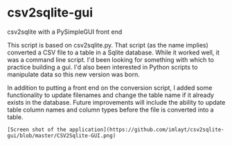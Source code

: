 # csv2sqlite-gui
csv2sqlite with a PySimpleGUI front end

This script is based on csv2sqlite.py. That script (as the name implies) converted a CSV file to a table in a Sqlite database. While it worked well, it was a command line script. I'd been looking for something with which to practice building a gui. I'd also been interested in Python scripts to manipulate data so this new version was born.

In addition to putting a front end on the conversion script, I added some functionality to update filenames and change the table name if it already exists in the database. Future improvements will include the ability to update table column names and column types before the file is converted into a table.

	[Screen shot of the application](https://github.com/imlayt/csv2sqlite-gui/blob/master/CSV2Sqlite-GUI.png)
